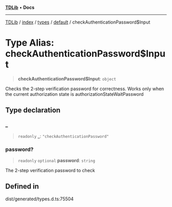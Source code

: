 [**TDLib**](../../../../../../README.md) • **Docs**

***

[TDLib](../../../../../../modules.md) / [index](../../../../../README.md) / [types](../../../README.md) / [default](../README.md) / checkAuthenticationPassword$Input

# Type Alias: checkAuthenticationPassword$Input

> **checkAuthenticationPassword$Input**: `object`

Checks the 2-step verification password for correctness. Works only when the current authorization state is authorizationStateWaitPassword

## Type declaration

### \_

> `readonly` **\_**: `"checkAuthenticationPassword"`

### password?

> `readonly` `optional` **password**: `string`

The 2-step verification password to check

## Defined in

dist/generated/types.d.ts:75504
